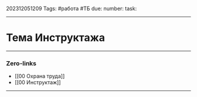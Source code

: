 202312051209
Tags: #работа #ТБ
due:
number:
task: 

---
# Тема Инструктажа
---
### Zero-links

- [[00 Охрана труда]]
- [[00 Инструктаж]]

---